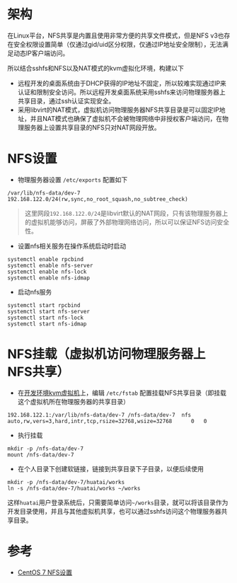 # 架构

在Linux平台，NFS共享是内置且使用非常方便的共享文件模式，但是NFS v3也存在安全权限设置简单（仅通过gid/uid区分权限，仅通过IP地址安全限制），无法满足动态IP客户端访问。

所以结合sshfs和NFS以及NAT模式的kvm虚拟化环境，构建以下

* 远程开发的桌面系统由于DHCP获得的IP地址不固定，所以较难实现通过IP来认证和限制安全访问。所以远程开发桌面系统采用sshfs来访问物理服务器上共享目录，通过ssh认证实现安全。
* 采用libvirt的NAT模式，虚拟机访问物理服务器NFS共享目录是可以固定IP地址，并且NAT模式也确保了虚拟机不会被物理网络中非授权客户端访问，在物理服务器上设置共享目录的NFS只对NAT网段开放。

# NFS设置

* 物理服务器设置 `/etc/exports` 配置如下

```
/var/lib/nfs-data/dev-7    192.168.122.0/24(rw,sync,no_root_squash,no_subtree_check)
```

> 这里网段`192.168.122.0/24`是libvirt默认的NAT网段，只有该物理服务器上的虚拟机能够访问，屏蔽了外部物理网络访问，所以可以保证NFS访问安全性。

* 设置nfs相关服务在操作系统启动时启动

```
systemctl enable rpcbind
systemctl enable nfs-server
systemctl enable nfs-lock
systemctl enable nfs-idmap  
```

* 启动nfs服务

```
systemctl start rpcbind
systemctl start nfs-server
systemctl start nfs-lock
systemctl start nfs-idmap
```

# NFS挂载（虚拟机访问物理服务器上NFS共享）

* 在[开发环境kvm虚拟机](kvm)上，编辑 `/etc/fstab` 配置挂载NFS共享目录（即挂载这个虚拟机所在物理服务器的共享目录）

```
192.168.122.1:/var/lib/nfs-data/dev-7 /nfs-data/dev-7  nfs auto,rw,vers=3,hard,intr,tcp,rsize=32768,wsize=32768      0   0
```

* 执行挂载

```
mkdir -p /nfs-data/dev-7
mount /nfs-data/dev-7
```

* 在个人目录下创建软链接，链接到共享目录下子目录，以便后续使用

```
mkdir -p /nfs-data/dev-7/huatai/works
ln -s /nfs-data/dev-7/huatai/works ~/works
```

这样`huatai`用户登录系统后，只需要简单访问`~/works`目录，就可以将该目录作为开发目录使用，并且与其他虚拟机共享，也可以通过sshfs访问这个物理服务器共享目录。

# 参考

* [CentOS 7 NFS设置](../service/nfs/setup_nfs_on_centos7)
